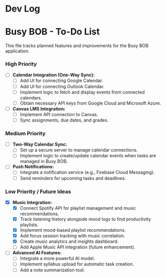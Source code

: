 # Dev Log

# Busy BOB - To-Do List

This file tracks planned features and improvements for the Busy BOB application.

### High Priority
-   [ ] **Calendar Integration (One-Way Sync):**
    -   [ ] Add UI for connecting Google Calendar.
    -   [ ] Add UI for connecting Outlook Calendar.
    -   [ ] Implement logic to fetch and display events from connected calendars.
    -   [ ] Obtain necessary API keys from Google Cloud and Microsoft Azure.

-   [ ] **Canvas LMS Integration:**
    -   [ ] Implement API connection to Canvas.
    -   [ ] Sync assignments, due dates, and grades.

### Medium Priority
-   [ ] **Two-Way Calendar Sync:**
    -   [ ] Set up a secure server to manage calendar connections.
    -   [ ] Implement logic to create/update calendar events when tasks are managed in Busy BOB.

-   [ ] **Push Notifications:**
    -   [ ] Integrate a notification service (e.g., Firebase Cloud Messaging).
    -   [ ] Send reminders for upcoming tasks and deadlines.

### Low Priority / Future Ideas
-   [x] **Music Integration:**
    -   [x] Connect Spotify API for playlist management and music recommendations.
    -   [x] Track listening history alongside mood logs to find productivity playlists.
    -   [x] Implement mood-based playlist recommendations.
    -   [x] Add focus session tracking with music correlation.
    -   [x] Create music analytics and insights dashboard.
    -   [ ] Add Apple Music API integration (future enhancement).

-   [ ] **Advanced AI Features:**
    -   [ ] Integrate a more powerful AI model.
    -   [ ] Implement syllabus upload for automatic task creation.
    -   [ ] Add a note summarization tool.